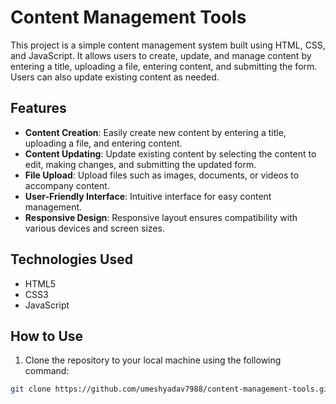 # Content Management Tools

This project is a simple content management system built using HTML, CSS, and JavaScript. It allows users to create, update, and manage content by entering a title, uploading a file, entering content, and submitting the form. Users can also update existing content as needed.

## Features

- **Content Creation**: Easily create new content by entering a title, uploading a file, and entering content.
- **Content Updating**: Update existing content by selecting the content to edit, making changes, and submitting the updated form.
- **File Upload**: Upload files such as images, documents, or videos to accompany content.
- **User-Friendly Interface**: Intuitive interface for easy content management.
- **Responsive Design**: Responsive layout ensures compatibility with various devices and screen sizes.

## Technologies Used

- HTML5
- CSS3
- JavaScript

## How to Use

1. Clone the repository to your local machine using the following command:

```bash
git clone https://github.com/umeshyadav7988/content-management-tools.git
